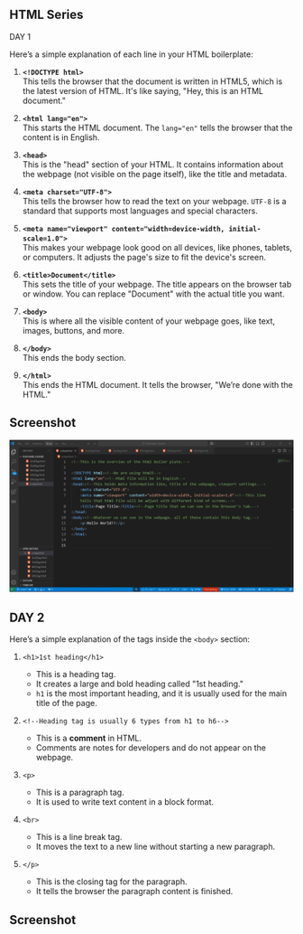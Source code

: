
##  HTML Series 

DAY 1

Here’s a simple explanation of each line in your HTML boilerplate:

1. **`<!DOCTYPE html>`**  
   This tells the browser that the document is written in HTML5, which is the latest version of HTML. It's like saying, "Hey, this is an HTML document."

2. **`<html lang="en">`**  
   This starts the HTML document. The `lang="en"` tells the browser that the content is in English.

3. **`<head>`**  
   This is the "head" section of your HTML. It contains information about the webpage (not visible on the page itself), like the title and metadata.

4. **`<meta charset="UTF-8">`**  
   This tells the browser how to read the text on your webpage. `UTF-8` is a standard that supports most languages and special characters.

5. **`<meta name="viewport" content="width=device-width, initial-scale=1.0">`**  
   This makes your webpage look good on all devices, like phones, tablets, or computers. It adjusts the page's size to fit the device's screen.

6. **`<title>Document</title>`**  
   This sets the title of your webpage. The title appears on the browser tab or window. You can replace "Document" with the actual title you want.

7. **`<body>`**  
   This is where all the visible content of your webpage goes, like text, images, buttons, and more. 

8. **`</body>`**  
   This ends the body section.

9. **`</html>`**  
   This ends the HTML document. It tells the browser, "We’re done with the HTML."






## Screenshot
![image alt](https://github.com/dishagiri23/HTML-Series/blob/e7a99ff60a4cb02072223f7b8d63076b35d7f9db/day1.png)

## DAY 2

Here’s a simple explanation of the tags inside the `<body>` section:

1. `<h1>1st heading</h1>`  
   - This is a heading tag.
   - It creates a large and bold heading called "1st heading."
   - `h1` is the most important heading, and it is usually used for the main title of the page.

2. `<!--Heading tag is usually 6 types from h1 to h6-->`  
   - This is a **comment** in HTML.
   - Comments are notes for developers and do not appear on the webpage.

3. `<p>`  
   - This is a paragraph tag.
   - It is used to write text content in a block format.

4. `<br>`  
   - This is a line break tag.
   - It moves the text to a new line without starting a new paragraph.

5. `</p>`  
   - This is the closing tag for the paragraph.
   - It tells the browser the paragraph content is finished.

  ## Screenshot
